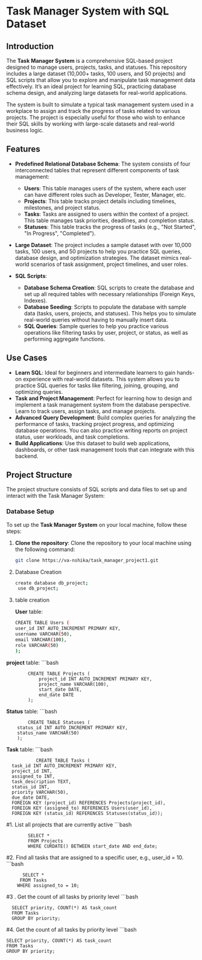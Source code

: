 # Task Manager System with SQL Dataset

## Introduction
The **Task Manager System** is a comprehensive SQL-based project designed to manage users, projects, tasks, and statuses. This repository includes a large dataset (10,000+ tasks, 100 users, and 50 projects) and SQL scripts that allow you to explore and manipulate task management data effectively. It’s an ideal project for learning SQL, practicing database schema design, and analyzing large datasets for real-world applications.

The system is built to simulate a typical task management system used in a workplace to assign and track the progress of tasks related to various projects. The project is especially useful for those who wish to enhance their SQL skills by working with large-scale datasets and real-world business logic.

## Features
- **Predefined Relational Database Schema**: 
  The system consists of four interconnected tables that represent different components of task management:
  - **Users**: This table manages users of the system, where each user can have different roles such as Developer, Tester, Manager, etc.
  - **Projects**: This table tracks project details including timelines, milestones, and project status.
  - **Tasks**: Tasks are assigned to users within the context of a project. This table manages task priorities, deadlines, and completion status.
  - **Statuses**: This table tracks the progress of tasks (e.g., "Not Started", "In Progress", "Completed").

- **Large Dataset**: 
  The project includes a sample dataset with over 10,000 tasks, 100 users, and 50 projects to help you practice SQL queries, database design, and optimization strategies. The dataset mimics real-world scenarios of task assignment, project timelines, and user roles.

- **SQL Scripts**: 
  - **Database Schema Creation**: SQL scripts to create the database and set up all required tables with necessary relationships (Foreign Keys, Indexes).
  - **Database Seeding**: Scripts to populate the database with sample data (tasks, users, projects, and statuses). This helps you to simulate real-world queries without having to manually insert data.
  - **SQL Queries**: Sample queries to help you practice various operations like filtering tasks by user, project, or status, as well as performing aggregate functions.

## Use Cases
- **Learn SQL**: Ideal for beginners and intermediate learners to gain hands-on experience with real-world datasets. This system allows you to practice SQL queries for tasks like filtering, joining, grouping, and optimizing queries.
- **Task and Project Management**: Perfect for learning how to design and implement a task management system from the database perspective. Learn to track users, assign tasks, and manage projects.
- **Advanced Query Development**: Build complex queries for analyzing the performance of tasks, tracking project progress, and optimizing database operations. You can also practice writing reports on project status, user workloads, and task completions.
- **Build Applications**: Use this dataset to build web applications, dashboards, or other task management tools that can integrate with this backend.

## Project Structure
The project structure consists of SQL scripts and data files to set up and interact with the Task Manager System:
### Database Setup
To set up the **Task Manager System** on your local machine, follow these steps:

1. **Clone the repository**: 
   Clone the repository to your local machine using the following command:
   ```bash
   git clone https://va-nshika/task_manager_project1.git

2. Database Creation
   ```bash
   create database db_project;
    use db_project;
3. table creation


    **User** table:
    ```bash
    CREATE TABLE Users (
    user_id INT AUTO_INCREMENT PRIMARY KEY,
    username VARCHAR(50),
    email VARCHAR(100),
    role VARCHAR(50)
    );

  **project** table:
    ```bash
       
            CREATE TABLE Projects (
                project_id INT AUTO_INCREMENT PRIMARY KEY,
                project_name VARCHAR(100),
                start_date DATE,
                end_date DATE
            );
   **Status** table:
    ```bash
    
            CREATE TABLE Statuses (
        status_id INT AUTO_INCREMENT PRIMARY KEY,
        status_name VARCHAR(50)
        );
  **Task** table:
    ```bash
  
               CREATE TABLE Tasks (
      task_id INT AUTO_INCREMENT PRIMARY KEY,
      project_id INT,
      assigned_to INT,
      task_description TEXT,
      status_id INT,
      priority VARCHAR(50),
      due_date DATE,
      FOREIGN KEY (project_id) REFERENCES Projects(project_id),
      FOREIGN KEY (assigned_to) REFERENCES Users(user_id),
      FOREIGN KEY (status_id) REFERENCES Statuses(status_id));

  
               

  #1. List all projects that are currently active 
      ```bash
           
            SELECT * 
            FROM Projects 
            WHERE CURDATE() BETWEEN start_date AND end_date;

#2. Find all tasks that are assigned to a specific user, e.g., user_id = 10.
    ```bash

          SELECT * 
         FROM Tasks 
        WHERE assigned_to = 10;
#3 . Get the count of all tasks by priority level
    ```bash


      SELECT priority, COUNT(*) AS task_count 
      FROM Tasks 
      GROUP BY priority;
#4. Get the count of all tasks by priority level
    ```bash

       
    SELECT priority, COUNT(*) AS task_count 
    FROM Tasks 
    GROUP BY priority;






